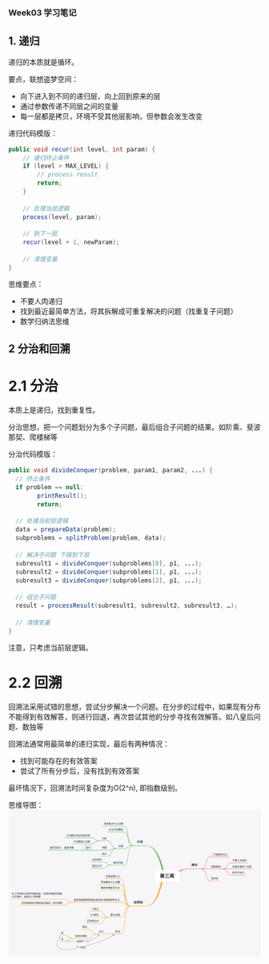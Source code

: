 ### Week03 学习笔记
    
## 1. 递归 ##

递归的本质就是循环。

要点，联想盗梦空间：

* 向下进入到不同的递归层，向上回到原来的层
* 通过参数传递不同层之间的变量
* 每一层都是拷贝，环境不受其他层影响，但参数会发生改变

递归代码模版：

```java
public void recur(int level, int param) {
	// 递归终止条件 
	if (level > MAX_LEVEL) { 
		// process result 
		return; 
	}
  
	// 处理当层逻辑
	process(level, param); 
  
	// 到下一层 
	recur(level + 1, newParam); 
  
	// 清理变量 
}
```

思维要点：

* 不要人肉递归
* 找到最近最简单方法，将其拆解成可重复解决的问题（找重复子问题）
* 数学归纳法思维

## 2 分治和回溯 ##

# 2.1 分治 #

本质上是递归，找到重复性。

分治思想，把一个问题划分为多个子问题，最后组合子问题的结果。如阶乘、斐波那契、爬楼梯等

分治代码模版：

```java
public void divideConquer(problem, param1, param2, ...) {
  // 终止条件
  if problem == null: 
		printResult();
		return;
  
  // 处理当前层逻辑
  data = prepareData(problem);
  subproblems = splitProblem(problem, data);
  
  // 解决子问题 下探到下层
  subresult1 = divideConquer(subproblems[0], p1, ...);
  subresult2 = divideConquer(subproblems[1], p1, ...);
  subresult3 = divideConquer(subproblems[2], p1, ...);
  
  // 组合子问题
  result = processResult(subresult1, subresult2, subresult3, …);
	
  // 清理变量
}
```

注意，只考虑当前层逻辑。

# 2.2 回溯 #

回溯法采用试错的思想，尝试分步解决一个问题。在分步的过程中，如果现有分布不能得到有效解答，则进行回退，再次尝试其他的分步寻找有效解答。如八皇后问题、数独等

回溯法通常用最简单的递归实现，最后有两种情况：

* 找到可能存在的有效答案
* 尝试了所有分步后，没有找到有效答案

最坏情况下，回溯法时间复杂度为O(2^n),  即指数级别。

思维导图：
![image](https://github.com/Binyuwww/algorithm009-class02/blob/master/Week_03/Week03.png)